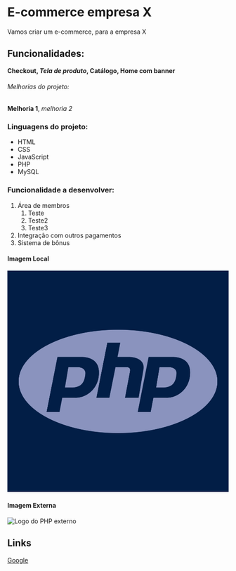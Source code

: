 # E-commerce empresa X

Vamos criar um e-commerce, para a empresa X

## Funcionalidades:

**Checkout, _Tela de produto_, Catálogo, Home com banner**

###### Melhorias do projeto:

__Melhoria 1__, _melhoria 2_


### Linguagens do projeto:

* HTML
* CSS
* JavaScript
* PHP
* MySQL

### Funcionalidade a desenvolver:

1. Área de membros
    1. Teste
    2. Teste2
    3. Teste3
2. Integração com outros pagamentos
3. Sistema de bônus 

#### Imagem Local

![Foto do PHP](img/php.jpg)

#### Imagem Externa

![Logo do PHP externo](https://www.tshirtgeek.com.br/wp-content/uploads/2021/06/com029.jpg)

## Links

[Google](https://www.google.com)